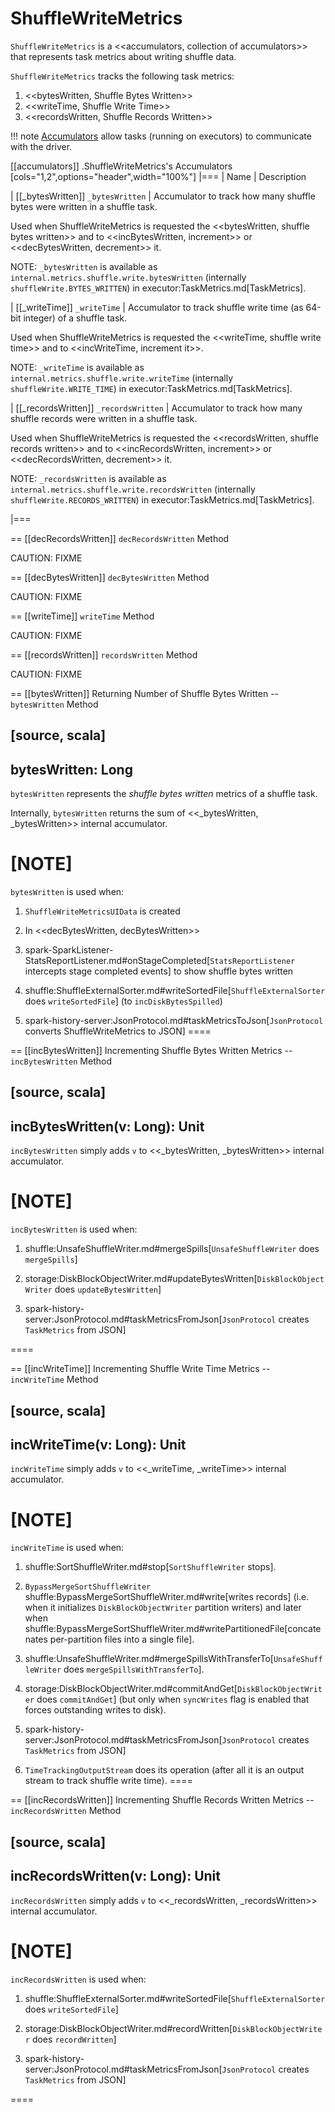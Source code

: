 # ShuffleWriteMetrics

`ShuffleWriteMetrics` is a <<accumulators, collection of accumulators>> that represents task metrics about writing shuffle data.

`ShuffleWriteMetrics` tracks the following task metrics:

1. <<bytesWritten, Shuffle Bytes Written>>
2. <<writeTime, Shuffle Write Time>>
3. <<recordsWritten, Shuffle Records Written>>

!!! note
    [Accumulators](../accumulators/index.md) allow tasks (running on executors) to communicate with the driver.

[[accumulators]]
.ShuffleWriteMetrics's Accumulators
[cols="1,2",options="header",width="100%"]
|===
| Name
| Description

| [[_bytesWritten]] `_bytesWritten`
| Accumulator to track how many shuffle bytes were written in a shuffle task.

Used when ShuffleWriteMetrics is requested the <<bytesWritten, shuffle bytes written>> and to <<incBytesWritten, increment>> or <<decBytesWritten, decrement>> it.

NOTE: `_bytesWritten` is available as `internal.metrics.shuffle.write.bytesWritten` (internally `shuffleWrite.BYTES_WRITTEN`) in executor:TaskMetrics.md[TaskMetrics].

| [[_writeTime]] `_writeTime`
| Accumulator to track shuffle write time (as 64-bit integer) of a shuffle task.

Used when ShuffleWriteMetrics is requested the <<writeTime, shuffle write time>> and to <<incWriteTime, increment it>>.

NOTE: `_writeTime` is available as `internal.metrics.shuffle.write.writeTime` (internally `shuffleWrite.WRITE_TIME`) in executor:TaskMetrics.md[TaskMetrics].

| [[_recordsWritten]] `_recordsWritten`
| Accumulator to track how many shuffle records were written in a shuffle task.

Used when ShuffleWriteMetrics is requested the <<recordsWritten, shuffle records written>> and to <<incRecordsWritten, increment>> or <<decRecordsWritten, decrement>> it.

NOTE: `_recordsWritten` is available as `internal.metrics.shuffle.write.recordsWritten` (internally `shuffleWrite.RECORDS_WRITTEN`) in executor:TaskMetrics.md[TaskMetrics].

|===

== [[decRecordsWritten]] `decRecordsWritten` Method

CAUTION: FIXME

== [[decBytesWritten]] `decBytesWritten` Method

CAUTION: FIXME

== [[writeTime]] `writeTime` Method

CAUTION: FIXME

== [[recordsWritten]] `recordsWritten` Method

CAUTION: FIXME

== [[bytesWritten]] Returning Number of Shuffle Bytes Written -- `bytesWritten` Method

[source, scala]
----
bytesWritten: Long
----

`bytesWritten` represents the *shuffle bytes written* metrics of a shuffle task.

Internally, `bytesWritten` returns the sum of <<_bytesWritten, _bytesWritten>> internal accumulator.

[NOTE]
====
`bytesWritten` is used when:

1. `ShuffleWriteMetricsUIData` is created

2. In <<decBytesWritten, decBytesWritten>>

3. spark-SparkListener-StatsReportListener.md#onStageCompleted[`StatsReportListener` intercepts stage completed events] to show shuffle bytes written

4. shuffle:ShuffleExternalSorter.md#writeSortedFile[`ShuffleExternalSorter` does `writeSortedFile`] (to `incDiskBytesSpilled`)

5. spark-history-server:JsonProtocol.md#taskMetricsToJson[`JsonProtocol` converts ShuffleWriteMetrics to JSON]
====

== [[incBytesWritten]] Incrementing Shuffle Bytes Written Metrics -- `incBytesWritten` Method

[source, scala]
----
incBytesWritten(v: Long): Unit
----

`incBytesWritten` simply adds `v` to <<_bytesWritten, _bytesWritten>> internal accumulator.

[NOTE]
====
`incBytesWritten` is used when:

1. shuffle:UnsafeShuffleWriter.md#mergeSpills[`UnsafeShuffleWriter` does `mergeSpills`]

2. storage:DiskBlockObjectWriter.md#updateBytesWritten[`DiskBlockObjectWriter` does `updateBytesWritten`]

3. spark-history-server:JsonProtocol.md#taskMetricsFromJson[`JsonProtocol` creates `TaskMetrics` from JSON]

====

== [[incWriteTime]] Incrementing Shuffle Write Time Metrics -- `incWriteTime` Method

[source, scala]
----
incWriteTime(v: Long): Unit
----

`incWriteTime` simply adds `v` to <<_writeTime, _writeTime>> internal accumulator.

[NOTE]
====
`incWriteTime` is used when:

1. shuffle:SortShuffleWriter.md#stop[`SortShuffleWriter` stops].

2. `BypassMergeSortShuffleWriter` shuffle:BypassMergeSortShuffleWriter.md#write[writes records] (i.e. when it initializes `DiskBlockObjectWriter` partition writers) and later when shuffle:BypassMergeSortShuffleWriter.md#writePartitionedFile[concatenates per-partition files into a single file].

3. shuffle:UnsafeShuffleWriter.md#mergeSpillsWithTransferTo[`UnsafeShuffleWriter` does `mergeSpillsWithTransferTo`].

4. storage:DiskBlockObjectWriter.md#commitAndGet[`DiskBlockObjectWriter` does `commitAndGet`] (but only when `syncWrites` flag is enabled that forces outstanding writes to disk).

5. spark-history-server:JsonProtocol.md#taskMetricsFromJson[`JsonProtocol` creates `TaskMetrics` from JSON]

6. `TimeTrackingOutputStream` does its operation (after all it is an output stream to track shuffle write time).
====

== [[incRecordsWritten]] Incrementing Shuffle Records Written Metrics -- `incRecordsWritten` Method

[source, scala]
----
incRecordsWritten(v: Long): Unit
----

`incRecordsWritten` simply adds `v` to <<_recordsWritten, _recordsWritten>> internal accumulator.

[NOTE]
====
`incRecordsWritten` is used when:

1. shuffle:ShuffleExternalSorter.md#writeSortedFile[`ShuffleExternalSorter` does `writeSortedFile`]

2. storage:DiskBlockObjectWriter.md#recordWritten[`DiskBlockObjectWriter` does `recordWritten`]

3. spark-history-server:JsonProtocol.md#taskMetricsFromJson[`JsonProtocol` creates `TaskMetrics` from JSON]

====
